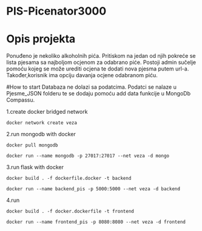 # PIS-Picenator3000
# Opis projekta
Ponuđeno je nekoliko alkoholnih pića. Pritiskom na jedan od njih pokreće se lista pjesama sa najboljom ocjenom za odabrano piće. Postoji admin sučelje pomoću kojeg se može urediti ocjena te dodati nova pjesma putem url-a. Također,korisnik ima opciju davanja ocjene odabranom piću.


#How to start
Databaza ne dolazi sa podatcima. Podatci se nalaze u Pjesme_JSON folderu te se dodaju pomoću add data funkcije u MongoDb Compassu.

1.create docker bridged network

```docker network create veza```

2.run mongodb with docker

```docker pull mongodb```

```docker run --name mongodb -p 27017:27017 --net veza -d mongo ```

3.run flask with docker

```docker build . -f dockerfile.docker -t backend ```

```docker run --name backend_pis -p 5000:5000 --net veza -d backend ```

4.run

```docker build . -f docker.dockerfile -t frontend ```

```docker run --name frontend_pis -p 8080:8080 --net veza -d frontend  ```
